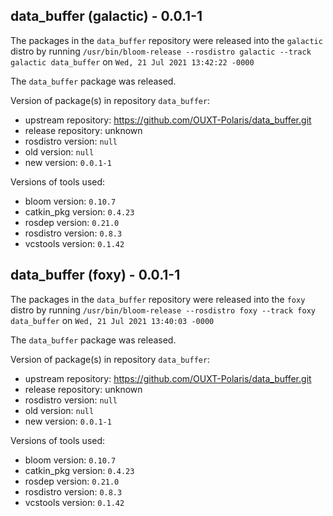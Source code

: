## data_buffer (galactic) - 0.0.1-1

The packages in the `data_buffer` repository were released into the `galactic` distro by running `/usr/bin/bloom-release --rosdistro galactic --track galactic data_buffer` on `Wed, 21 Jul 2021 13:42:22 -0000`

The `data_buffer` package was released.

Version of package(s) in repository `data_buffer`:

- upstream repository: https://github.com/OUXT-Polaris/data_buffer.git
- release repository: unknown
- rosdistro version: `null`
- old version: `null`
- new version: `0.0.1-1`

Versions of tools used:

- bloom version: `0.10.7`
- catkin_pkg version: `0.4.23`
- rosdep version: `0.21.0`
- rosdistro version: `0.8.3`
- vcstools version: `0.1.42`


## data_buffer (foxy) - 0.0.1-1

The packages in the `data_buffer` repository were released into the `foxy` distro by running `/usr/bin/bloom-release --rosdistro foxy --track foxy data_buffer` on `Wed, 21 Jul 2021 13:40:03 -0000`

The `data_buffer` package was released.

Version of package(s) in repository `data_buffer`:

- upstream repository: https://github.com/OUXT-Polaris/data_buffer.git
- release repository: unknown
- rosdistro version: `null`
- old version: `null`
- new version: `0.0.1-1`

Versions of tools used:

- bloom version: `0.10.7`
- catkin_pkg version: `0.4.23`
- rosdep version: `0.21.0`
- rosdistro version: `0.8.3`
- vcstools version: `0.1.42`


